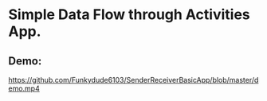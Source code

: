 <h1>Simple Data Flow through Activities App.</h1>
 <h2>Demo:</h2>

 https://github.com/Funkydude6103/SenderReceiverBasicApp/blob/master/demo.mp4
